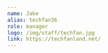 ```yaml
---
name: Jake
alias: techfan36
role: manager
logo: /img/staff/techfan.jpg
link: https://techfanland.net/
---
```


